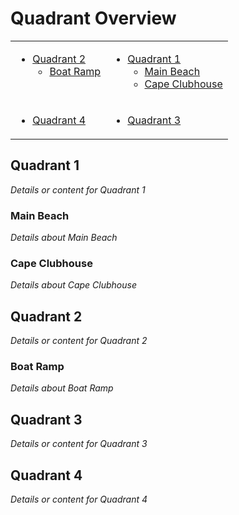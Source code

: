 # Quadrant Overview

<table>
  <tr>
    <td valign="top">
      <ul>
        <li><a href="#quadrant-2">Quadrant 2</a>
          <ul>
            <li><a href="#boat-ramp">Boat Ramp</a></li>
          </ul>
        </li>
      </ul>
    </td>
    <td valign="top">
      <ul>
        <li><a href="#quadrant-1">Quadrant 1</a>
          <ul>
            <li><a href="#main-beach">Main Beach</a></li>
            <li><a href="#cape-clubhouse">Cape Clubhouse</a></li>
          </ul>
        </li>
      </ul>
    </td>
  </tr>
  <tr>
    <td valign="top">
      <ul>
        <li><a href="#quadrant-4">Quadrant 4</a></li>
      </ul>
    </td>
    <td valign="top">
      <ul>
        <li><a href="#quadrant-3">Quadrant 3</a></li>
      </ul>
    </td>
  </tr>
</table>

## Quadrant 1
*Details or content for Quadrant 1*

### Main Beach
*Details about Main Beach*

### Cape Clubhouse
*Details about Cape Clubhouse*

## Quadrant 2
*Details or content for Quadrant 2*

### Boat Ramp
*Details about Boat Ramp*

## Quadrant 3
*Details or content for Quadrant 3*

## Quadrant 4
*Details or content for Quadrant 4*
